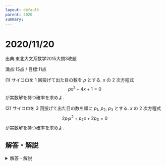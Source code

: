 ```yaml
---
layout: default
parent: 2020
summary: 
---
```


# 2020/11/20

出典:東北大文系数学2015大問3改題

満点:15点 / 目標:11点

(1) サイコロを $1$ 回投げて出た目の数を $p$ とする. $x$ の $2$ 次方程式 $$px^2+4x+1=0$$ が実数解を持つ確率を求めよ.

(2) サイコロを $3$ 回投げて出た目の数を順に $p_1$, $p_2$, $p_3$ とする. $x$ の $2$ 次方程式 $$2p_1x^2+p_2x+2p_3=0$$ が実数解を持つ確率を求めよ.

<div style="page-break-before:always"></div>

## 解答・解説

<details markdown="1">
<summary>解答・解説</summary>

「場合の数と確率」と2次方程式の融合問題です. やっていることは判別式の処理だけなので簡単ですが, 見たことがない形式で戸惑ったかもしれません.

- ひとつの問題のなかで異なる判別式を扱うときは, それぞれの判別式を $D_1$ とか $D_2$ とか添字をつけて区別して表すのがよいでしょう.
- 変数が3個あると難しいので, どれかひとつを基準にして順に考えるとよいです.
    - この問題では $p_2$ で分けました.
- 大学入試で出題されたときは, こんな感じの問題でした.
    - (1) だけを出題しました. ただ, そのままだと取り組みづらいので, より簡単な例題を追加しました.
    - (2) は数学2で学習する「解と係数の関係」で解くことになります.

> サイコロを3回投げて出た目の数を順に $p_1$, $p_2$, $p_3$ とする. $x$ の2次方程式 $$2p_1x^2+p_2x+2p_3=0 \cdots (\ast)$$ を考える.
> 
> (1) 方程式 $(\ast)$ が実数解を持つ確率を求めよ.
> 
> (2)方程式 $(\ast)$ が実数でない $2$ つの複素数解 $\alpha$, $\beta$ を持ち, かつ $\alpha \beta=1$ が成り立つ確率を求めよ.

採点基準です.

- (1)は5点です.
    - 「2次方程式が実数解をもつ」 $\Leftrightarrow$ 「 (判別式の値) $\geqq 0$ 」 を踏まえていれば, 部分点として2点
- (2)は10点です.
    - 「2次方程式が実数解をもつ」 $\Leftrightarrow$ 「 (判別式の値) $\geqq 0$ 」 を踏まえていれば, 部分点として2点

以下は解答です(A4用紙1枚).

![mathterro_20201120.jpg](https://qiita-image-store.s3.ap-northeast-1.amazonaws.com/0/559517/c5913c3e-cf3a-b2b2-172c-751f519a4c49.jpeg)

</details>